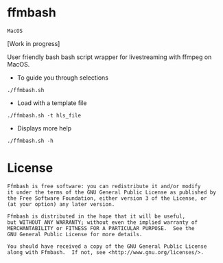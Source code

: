 # ffmbash
```MacOS```

[Work in progress]

User friendly bash bash script wrapper for livestreaming with ffmpeg on MacOS.

- To guide you through selections

```
./ffmbash.sh
```

- Load with a template file

```
./ffmbash.sh -t hls_file
```

- Displays more help

```
./ffmbash.sh -h
```
# License
```
Ffmbash is free software: you can redistribute it and/or modify
it under the terms of the GNU General Public License as published by
the Free Software Foundation, either version 3 of the License, or
(at your option) any later version.

Ffmbash is distributed in the hope that it will be useful,
but WITHOUT ANY WARRANTY; without even the implied warranty of
MERCHANTABILITY or FITNESS FOR A PARTICULAR PURPOSE.  See the
GNU General Public License for more details.

You should have received a copy of the GNU General Public License
along with Ffmbash.  If not, see <http://www.gnu.org/licenses/>.
```
